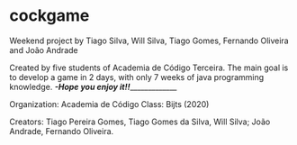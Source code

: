 # cockgame
Weekend project by Tiago Silva, Will Silva, Tiago Gomes, Fernando Oliveira and João Andrade

Created by five students of Academia de Código Terceira. The main goal is to develop a game in 2 days, with only 7  weeks of java programming knowledge.
_______________________-Hope you enjoy it!!____________________________________

Organization:
	Academia de Código
Class:
Bijts (2020)

Creators:
Tiago Pereira Gomes, Tiago Gomes da Silva, Will Silva; João Andrade, Fernando Oliveira.
